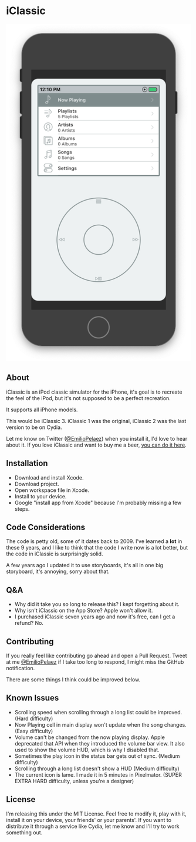 # iClassic

![Screenshot](Sample.png)

## About
iClassic is an iPod classic simulator for the iPhone, it's goal is to recreate the feel of the iPod, but it's not supposed to be a perfect recreation.

It supports all iPhone models.

This would be iClassic 3. iClassic 1 was the original, iClassic 2 was the last version to be on Cydia.

Let me know on Twitter ([@EmilioPelaez](https://twitter.com/EmilioPelaez)) when you install it, I'd love to hear about it.
If you love iClassic and want to buy me a beer, [you can do it here](https://paypal.me/EmilioPelaez).

## Installation
- Download and install Xcode.
- Download project.
- Open workspace file in Xcode.
- Install to your device.
- Google "install app from Xcode" because I'm probably missing a few steps.

## Code Considerations
The code is petty old, some of it dates back to 2009. I've learned a **lot** in these 9 years, and I like to think that the code I write now is a lot better, but the code in iClassic is surprisingly solid.

A few years ago I updated it to use storyboards, it's all in one big storyboard, it's annoying, sorry about that.

## Q&A
- Why did it take you so long to release this?
I kept forgetting about it.
- Why isn't iClassic on the App Store?
Apple won't allow it.
- I purchased iClassic seven years ago and now it's free, can I get a refund?
No.

## Contributing
If you really feel like contributing go ahead and open a Pull Request. Tweet at me [@EmilioPelaez](https://twitter.com/EmilioPelaez) if I take too long to respond, I might miss the GitHub notification.

There are some things I think could be improved below.

## Known Issues
- Scrolling speed when scrolling through a long list could be improved. (Hard difficulty)
- Now Playing cell in main display won't update when the song changes. (Easy difficulty)
- Volume can't be changed from the now playing display. Apple deprecated that API when they introduced the volume bar view. It also used to show the volume HUD, which is why I disabled that.
- Sometimes the play icon in the status bar gets out of sync. (Medium difficulty)
- Scrolling through a long list doesn't show a HUD (Medium difficulty)
- The current icon is lame. I made it in 5 minutes in Pixelmator. (SUPER EXTRA HARD difficulty, unless you're a designer)

## License
I'm releasing this under the MIT License. Feel free to modify it, play with it, install it on your device, your friends' or your parents'.
If you want to distribute it through a service like Cydia, let me know and I'll try to work something out.

